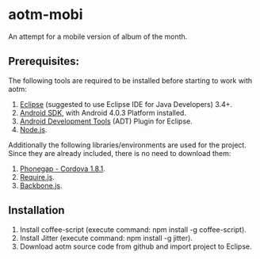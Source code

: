aotm-mobi
=========

An attempt for a mobile version of album of the month.


Prerequisites:
------------------------------------
The following tools are required to be installed before starting to work with aotm:

1. [Eclipse](http://www.eclipse.org/downloads/) (suggested to use Eclipse IDE for Java Developers) 3.4+.
2. [Android SDK](http://developer.android.com/sdk/index.html), with Android 4.0.3 Platform installed.
3. [Android Development Tools](http://developer.android.com/sdk/installing/installing-adt.html) (ADT) Plugin for Eclipse.
4. [Node.js](http://nodejs.org/).

Additionally the following libraries/environments are used for the project. Since they are already included, there is no need to download them:

1. [Phonegap - Cordova 1.8.1](http://phonegap.com/).
2. [Require.js](http://requirejs.org/).
3. [Backbone.js](http://backbonejs.org/).

Installation
------------------------------------
1. Install coffee-script (execute command: npm install -g coffee-script).
2. Install Jitter (execute command: npm install -g jitter).
3. Download aotm source code from github and import project to Eclipse.